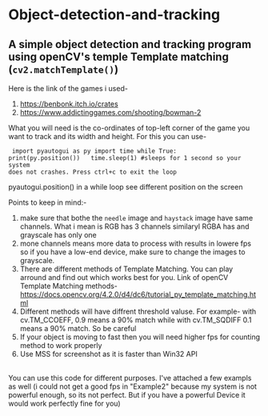 # Object-detection-and-tracking
<h2>A simple object detection and tracking program using openCV's temple Template matching (<code>cv2.matchTemplate()</code>)</h2>  

Here is the link of the games i used-
  1) https://benbonk.itch.io/crates
  2) https://www.addictinggames.com/shooting/bowman-2

What you will need is the co-ordinates of top-left corner of the game you want to track and its width and height.
For this you can use- <code><pre>
import pyautogui as py 
import time
while True:
&#160; print(py.position())
&#160; time.sleep(1)  #sleeps for 1 second so your system does not crashes. Press ctrl+c to exit the loop
</code></pre>
pyautogui.position() in a while loop see different position on the screen

Points to keep in mind:-
  1) make sure that bothe the `needle` image and `haystack` image have same channels. What i mean is RGB has 3 channels similaryl RGBA has and grayscale has only one
  2) mone channels means more data to process with results in lowere fps so if you have a low-end device, make sure to change the images to grayscale.
  3) There are different methods of Template Matching. You can play arround and find out which works best for you.  Link of openCV Template Matching methods- https://docs.opencv.org/4.2.0/d4/dc6/tutorial_py_template_matching.html
  4) Different methods will have diffrent threshold valuse. For example- with cv.TM_CCOEFF, 0.9 means a 90% match while with cv.TM_SQDIFF 0.1 means a 90% match. So be careful
  5) If your object is moving to fast then you will need higher fps for counting method to work properly
  6) Use MSS for screenshot as it is faster than Win32 API 
<br>
You can use this code for different purposes. I've attached a few exampls as well (i could not get a good fps in "Example2" because my system is not powerful enough, so its not perfect. But if you have a powerful Device it would work perfectly fine for you)
